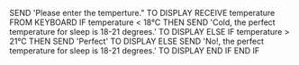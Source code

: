 SEND 'Please enter the temperture." TO DISPLAY
RECEIVE temperature FROM KEYBOARD
IF temperature < 18°C THEN
  SEND 'Cold, the perfect temperature for sleep is 18-21 degrees.' TO DISPLAY
ELSE
  IF temperature > 21°C THEN
    SEND 'Perfect' TO DISPLAY
  ELSE
    SEND 'No!, the perfect temperature for sleep is 18-21 degrees.' TO DISPLAY 
  END IF
END IF
